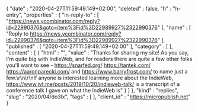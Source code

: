 {
  "date" : "2020-04-27T11:59:49.149+02:00",
  "deleted" : false,
  "h" : "h-entry",
  "properties" : {
    "in-reply-to" : [ "https://news.ycombinator.com/reply?id=22990376&goto=item%3Fid%3D22989927%2322990376" ],
    "name" : [ "Reply to https://news.ycombinator.com/reply?id=22990376&goto=item%3Fid%3D22989927%2322990376" ],
    "published" : [ "2020-04-27T11:59:49.149+02:00" ],
    "category" : [ ],
    "content" : [ {
      "html" : "",
      "value" : "Thanks for sharing my site! As you say, I'm quite big with IndieWeb, and for readers there are quite a few other folks you'll want to see - https://snarfed.org/ https://tantek.com/ https://aaronparecki.com/ and https://www.barryfrost.com/ to name just a few.\r\n\r\nIf anyone is interested learning more about the IndieWeb, https://www.jvt.me/posts/2019/10/20/indieweb-talk/ is a transcript of a conference talk I gave on what the IndieWeb is"
    } ]
  },
  "kind" : "replies",
  "slug" : "2020/04/do3lx",
  "tags" : [ ],
  "client_id" : "https://micropublish.net"
}
